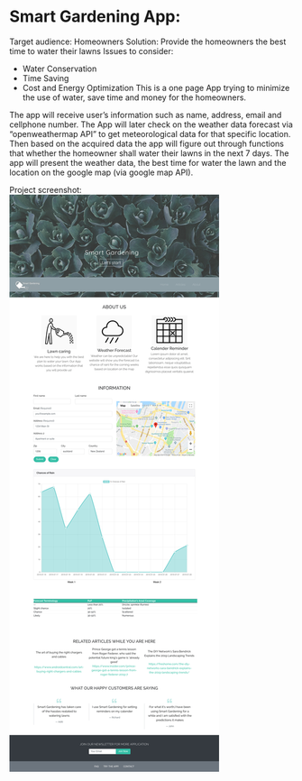 # Smart Gardening App:

Target audience: Homeowners
Solution: Provide the homeowners the best time to water their lawns
Issues to consider:  
-	 Water Conservation
-	Time Saving
-	Cost and Energy Optimization
This is a one page App trying to minimize the use of water, save time and money for the homeowners.

The app will receive user’s information such as name, address, email and cellphone number. The App will later check on the weather data forecast via “openweathermap API” to get meteorological data for that specific location. Then based on the acquired data the app will figure out through functions that whether the homeowner shall water their lawns in the next 7 days.
The app will present the weather data, the best time for water the lawn and the location on the google map (via google map API).

Project screenshot:
![Screenshot](screenshot.jpg)

